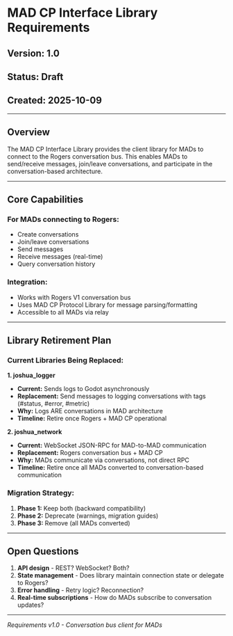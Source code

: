 # MAD CP Interface Library Requirements

## Version: 1.0
## Status: Draft
## Created: 2025-10-09

---

## Overview

The MAD CP Interface Library provides the client library for MADs to connect to the Rogers conversation bus. This enables MADs to send/receive messages, join/leave conversations, and participate in the conversation-based architecture.

---

## Core Capabilities

### For MADs connecting to Rogers:
- Create conversations
- Join/leave conversations
- Send messages
- Receive messages (real-time)
- Query conversation history

### Integration:
- Works with Rogers V1 conversation bus
- Uses MAD CP Protocol Library for message parsing/formatting
- Accessible to all MADs via relay

---

## Library Retirement Plan

### Current Libraries Being Replaced:

**1. joshua_logger**
- **Current:** Sends logs to Godot asynchronously
- **Replacement:** Send messages to logging conversations with tags (#status, #error, #metric)
- **Why:** Logs ARE conversations in MAD architecture
- **Timeline:** Retire once Rogers + MAD CP operational

**2. joshua_network**
- **Current:** WebSocket JSON-RPC for MAD-to-MAD communication
- **Replacement:** Rogers conversation bus + MAD CP
- **Why:** MADs communicate via conversations, not direct RPC
- **Timeline:** Retire once all MADs converted to conversation-based communication

### Migration Strategy:
1. **Phase 1:** Keep both (backward compatibility)
2. **Phase 2:** Deprecate (warnings, migration guides)
3. **Phase 3:** Remove (all MADs converted)

---

## Open Questions

1. **API design** - REST? WebSocket? Both?
2. **State management** - Does library maintain connection state or delegate to Rogers?
3. **Error handling** - Retry logic? Reconnection?
4. **Real-time subscriptions** - How do MADs subscribe to conversation updates?

---

*Requirements v1.0 - Conversation bus client for MADs*
